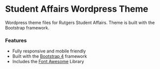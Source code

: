 # Student Affairs Wordpress Theme
Wordpress theme files for Rutgers Student Affairs. Theme is built with the Bootstrap framework.


### Features
- Fully responsive and mobile friendly
- Built with the <a href="getbootstrap.com" target="_blank">Bootstrap 4</a> framework
- Includes the <a href="fontawesome.io">Font Awesome</a> Library
